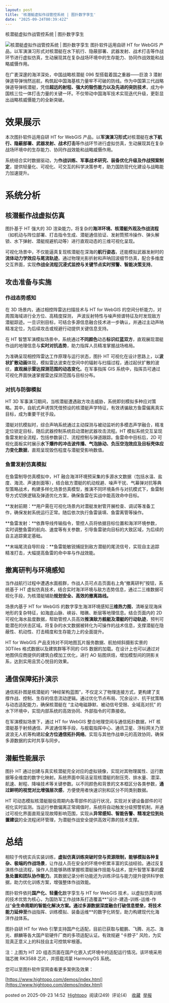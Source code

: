 ```yaml
---
layout: post
title: '核潜艇虚拟作战管控系统 | 图扑数字孪生'
date: "2025-09-24T00:39:42Z"
---
```

核潜艇虚拟作战管控系统 | 图扑数字孪生

![核潜艇虚拟作战管控系统 | 图扑数字孪生](https://img2024.cnblogs.com/blog/591709/202509/591709-20250923145119579-1743673996.png) 图扑软件运用自研 HT for WebGIS 产品，以军演演习形式对核潜艇在水下航行、隐蔽部署、武器发射、战术打击等作战环节进行虚拟仿真，生动展现其在复杂战场环境中的生存能力、协同作战效能和战略威慑作用。

在广袤深邃的海洋深处，中国战略核潜艇 096 型搭载着国之重器——巨浪 3 潜射弹道导弹悄然巡航，构筑起中国海基核力量牢不可破的防线。作为中国第三代战略弹道导弹核潜艇，凭借**超远的射程、强大的毁伤能力以及先进的突防技术**，成为中国核三位一体打击力量的关键一环。不仅带动中国海军技术实现迭代升级，更彰显出战略核威慑能力的全新突破。

效果展示
====

本次图扑软件运用自研 HT for WebGIS 产品，以**军演演习形式**对核潜艇在**水下航行、隐蔽部署、武器发射、战术打击**等作战环节进行虚拟仿真，生动展现其在复杂战场环境中的生存能力、协同作战效能和战略威慑作用。

[](https://www.hightopo.com/blog/wp-content/uploads/2025/09/%E6%BD%9C%E6%B0%B4%E8%89%87%E9%A6%96%E5%9B%BE_%E5%89%AF%E6%9C%AC.png)

系统结合实时数据驱动，为**作战训练、军事战术研究、装备优化升级及作战预案制定**，提供轻量化、可视化、可交互的科学决策参考，助力国防现代化建设与战略能力加速提升。

系统分析
====

核潜艇作战虚拟仿真
---------

图扑基于 HT 强大的 3D 渲染能力，将复杂的**海洋环境、核潜艇外观及作战流程**（如机动与阵位部署、打击指令生成、潜艇通信验证、发射筒预冷操作、弹头解锁、水下弹射、潜艇规避机动等）进行直观动态的三维可视化呈现。

[](https://www.hightopo.com/blog/wp-content/uploads/2025/09/1-3.gif)

可视化场景中，不仅能逼真复现核潜艇在深海的**航行姿态**，还能模拟武器发射时的**流体动力学效应与尾流轨迹**。通过物理光影折射和声呐回波细节仿真，配合多维度交互界面，实现**作战全流程沉浸式监控与关键节点实时预警、智能决策支持**。

攻击准备与实施
-------

### **作战态势感知**

在 3D 场景内，通过相控阵雷达扫描技术与 HT for WebGIS 的空间分析能力，对周围海域进行全方位、高精度探测， 声波反射特性与噪声频谱特征及时发现敌方潜艇踪迹。一旦识别目标，可结合多源信息融合技术进一步确认，并通过主动声呐精准定位，为后续攻击或规避行动提供关键信息支持。

[](https://www.hightopo.com/blog/wp-content/uploads/2025/09/2-1.gif)

在 HT 智慧军演模拟场景中，系统通过**不同颜色**动态**标识红蓝双方**，直观展现潜艇作战的地理信息与**实时对抗态势**，助力指挥人员精准掌握战场格局。

[](https://www.hightopo.com/blog/wp-content/uploads/2025/09/3-1.png)

为准确呈现相控阵雷达工作原理与运行状态，图扑 HT 可视化在设计思路上，以**波状扩散动画**体现，模拟雷达波束在空间中的辐射与扫描过程，通过起伏扩散的波纹，**直观展示雷达探测范围的动态变化**。在军事指挥 GIS 系统中，指挥员可通过可视化界面快速掌握雷达探测范围与目标分布。

### **对抗与防御模拟**

HT 3D 军事演习期间，当核潜艇遭遇敌方攻击威胁，系统即刻模拟多种应对策略。其中，自航式声诱饵凭借预设的核潜艇声学特征，有效诱骗敌方鱼雷偏离真实目标，成为重要干扰手段。

[](https://www.hightopo.com/blog/wp-content/uploads/2025/09/4-2.gif)

潜艇对抗模拟时，综合声呐系统通过主动探测与被动监听的多模态声学融合，精准定位锁定目标，随后武器控制系统启动潜射武器攻击流程。HT 模拟系统交互呈现鱼雷发射全流程，包括参数装订、流程控制与弹道跟踪。鱼雷命中目标后，2D 可视化面板实时展示**水下爆炸的冲击波传播、气泡脉动、负压空泡效应及目标壳体应力变化数据**，直观呈现毁伤程度与潜艇受影响数值。

### **鱼雷发射仿真模拟**

在鱼雷制导仿真模拟中，HT 融合海洋环境预采集的多源水文数据（包括水温、盐度、海流、声速剖面等），结合敌方潜艇的机动规避、噪声干扰、气幕弹对抗等典型策略战术，构建多样化场景仿真模型，推演不同环境条件与对抗模式下，鱼雷制导方式切换逻辑及弹道优化方案，确保鱼雷在实战中能高效命中目标。

[](https://www.hightopo.com/blog/wp-content/uploads/2025/09/5-2.gif)

**发射前期：**用户需在可视化场景内对潜艇发射管开展检查、调试等准备工作，确保发射系统运行正常。随后依次执行鱼雷装填、鱼雷离管等操作。

**鱼雷发射：**依靠导线传输指令，管控人员将依据目标位置和海洋环境参数，实时调整鱼雷的航向、速度等有关参数，引导鱼雷驶向目标的大致区域，为后续的自主追踪奠定基础。

**末端尾流自导阶段：**鱼雷能敏锐捕捉到敌方潜艇的尾流信号，实现自主追踪精准打击，大幅提高鱼雷的命中率与作战效能。

撤离研判与环境感知
---------

当作战航行过程中遭遇水面舰群，作战人员可点击页面右上角“撤离研判”按钮，系统基于 HT 虚拟仿真技术，结合实时海洋环境与敌方态势信息，通过二三维数据可视化手段，为核潜艇辅助**规划安全、高效的撤离路线。**

[](https://www.hightopo.com/blog/wp-content/uploads/2025/09/6-2.gif)[](https://www.hightopo.com/blog/wp-content/uploads/2025/09/7-1.gif)

场景内基于 HT for WebGIS 的数字孪生海洋环境感知**三维热力图**，清晰呈现海床地形的复杂特征，如海底山脉、峡谷、暗礁、断层等地理信息。结合页面内的 2D 可视化海水盐度数据，帮助管控人员高效**推演敌方舰艇及潜艇的行动轨迹**，预判可能潜在的伏击区域。将复杂的水文数据被转化为可操作的战术信息，支撑潜艇在隐蔽性、机动性、打击精度和生存能力上的全面提升。

HT for WebGIS 产品支持对不同地图瓦片服务数据、航拍倾斜摄影实景的 3DTiles 格式数据以及建筑群等不同的 GIS 数据的加载。在设计上也可以通过对地图供应商提供的建筑白模加工优化，进行 AO 贴图烘焙，增加模型间的阴影关系，达到实用且赏心悦目的效果。

通信保障拓扑演示
--------

通信拓扑图是核潜艇的 “神经架构蓝图”，不仅定义了物理连接方式，更构建了支撑作战、控制、生存的信息流动逻辑。通过优化节点布局、冗余设计、抗干扰策略与动态适配能力，确保核潜艇在 “主动电磁静默、被动信号受限、全域高对抗” 的水下环境中，实现内部系统的高效协同、外部指令的可靠接收。

[](https://www.hightopo.com/blog/wp-content/uploads/2025/09/8-1.gif)

在军演模拟场景下，通过 HT for WebGIS 整合地理空间与通信拓扑数据，HT 核潜艇基于射频通信、声波通信等手段，与舰载指挥中心、通讯卫星、浮标网关乃至波浪无人机等构建起**全方位通信拓扑网络**。实现与其他作战单元的高效协同，确保多源数据的实时共享与同步。

潜艇性能展示
------

图扑 HT 通过创建与真实核潜艇完全对应的虚拟镜像，实现对其物理属性、运行数据等全维度的数字化映射。系统界面中简洁呈现核潜艇的耐压壳、排水量、潜深、航速、射程、降噪技术等关键参数。以不同颜色和背景的文本框区分各类参数，**通过鲜明的视觉对比增强层次感**，方便使用者快速识别和区分不同类别数据。

[](https://www.hightopo.com/blog/wp-content/uploads/2025/09/9-1.gif)

HT 可动态模拟核潜艇服役周期内各零部件的运行状况，实现对关键设备部件的可视化实时监测。当运行参数偏离正常阈值时，系统将自动触发分级预警机制，并通过可视化界面直观呈现故障影响范围，实现从**异常感知、智能告警、精准定位到处置建议**的全流程闭环管理，为潜艇作战安全提供高效可靠的技术支撑。

总结
==

相较于传统实兵实装训练，**虚拟仿真训练突破时空与资源限制，能够模拟各种复杂、极端的作战场景**，让作战人员在安全的环境中积累丰富的实战经验。通过反复演练作战流程，操作人员能够熟练掌握核潜艇操作技能与战术，提升智慧军事的**应急处置和团队协作能力**。其数据记录分析功能还为训练评估与能力提升提供科学依据，助力优化训练方案，增强整体作战效能。

[](https://www.hightopo.com/blog/wp-content/uploads/2025/09/%E5%86%9B%E4%BA%8B%E5%90%88%E9%9B%86%E9%A6%96%E5%9B%BE_%E5%89%AF%E6%9C%AC.png)

图扑软件依托**国产化、轻量化**数字孪生与 HT for WebGIS 技术，以虚拟仿真训练的技术优势为核心，为国防军工作战体系打造覆盖**“设计-建造-训练-运维-作战”**全生命周期的智能化解决方案。通过多源数据深度融合打破信息壁垒，将技术能力延伸至**作战指挥、训练模拟、装备运维**的数字化转型，助力构建现代化海洋作战体系。

图扑自研 HT for Web 引擎支持国产化适配，目前已获取与鲲鹏、飞腾、兆芯、海光、麒麟等各大国产软硬件厂商的多项适配认证。有效规避 “卡脖子” 风险，为实现真正意义上的科技自主可控筑牢根基。

[](https://www.hightopo.com/blog/wp-content/uploads/2025/09/%E9%B8%BF%E8%92%99.gif)

注：上图为 HT 2D 组态页面在国产化嵌入式环境中的适配运行情况。该环境采用瑞芯微 RK3588 芯片，并搭载鸿蒙 HarmonyOS 系统。

您可以至图扑软件官网查看更多案例及效果：

[https://www.hightopo.com/demos/index.html](https://www.hightopo.com/demos/index.html)

posted on 2025-09-23 14:52  [Hightopo](https://www.cnblogs.com/xhload3d)  阅读(249)  评论(4)    [收藏](javascript:void\(0\))  [举报](javascript:void\(0\))